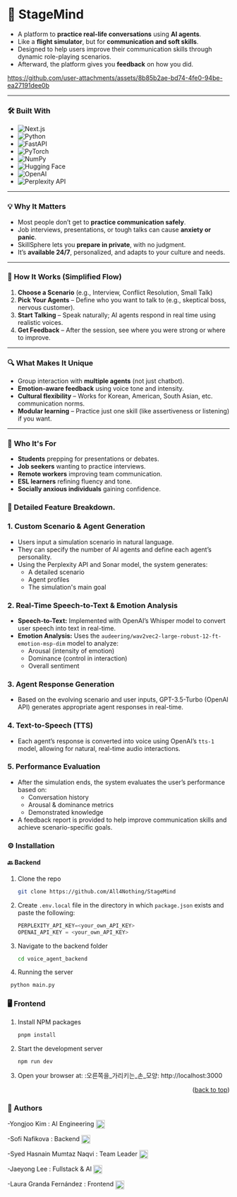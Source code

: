 # 🧠 StageMind
- A platform to **practice real-life conversations** using **AI agents**.
- Like a **flight simulator**, but for **communication and soft skills**.
- Designed to help users improve their communication skills through dynamic role-playing scenarios.
- Afterward, the platform gives you **feedback** on how you did.

https://github.com/user-attachments/assets/8b85b2ae-bd74-4fe0-94be-ea27191dee0b

---
### 🛠️ Built With
* ![Next.js](https://img.shields.io/badge/Next.js-000000?style=for-the-badge&logo=next.js&logoColor=white)  
* ![Python](https://img.shields.io/badge/python-3670A0?style=for-the-badge&logo=python&logoColor=ffdd54)  
* ![FastAPI](https://img.shields.io/badge/FastAPI-005571?style=for-the-badge&logo=fastapi&logoColor=white)  
* ![PyTorch](https://img.shields.io/badge/PyTorch-ee4c2c?style=for-the-badge&logo=pytorch&logoColor=white)  
* ![NumPy](https://img.shields.io/badge/Numpy-013243?style=for-the-badge&logo=numpy&logoColor=white)  
* ![Hugging Face](https://img.shields.io/badge/HuggingFace-FFD21F?style=for-the-badge&logo=huggingface&logoColor=black)  
* ![OpenAI](https://img.shields.io/badge/OpenAI-412991?style=for-the-badge&logo=openai&logoColor=white)   
* ![Perplexity API](https://img.shields.io/badge/Perplexity%20API-000000?style=for-the-badge&logo=data:image/svg+xml;base64,PHN2ZyBmaWxsPSIjRkZGIiB2aWV3Qm94PSIwIDAgMTYgMTYiIHdpZHRoPSIxNiIgaGVpZ2h0PSIxNiIgeG1sbnM9Imh0dHA6Ly93d3cudzMu%0D%0Ab3JnLzIwMDAvc3ZnIj48Y2lyY2xlIGN4PSI4IiBjeT0iOCIgcj0iOCI+PC9jaXJjbGU+PC9zdmc+)  
---
### 💡 **Why It Matters**
- Most people don’t get to **practice communication safely**.
- Job interviews, presentations, or tough talks can cause **anxiety or panic**.
- SkillSphere lets you **prepare in private**, with no judgment.
- It’s **available 24/7**, personalized, and adapts to your culture and needs.
---
### 🔧 **How It Works (Simplified Flow)**
1. **Choose a Scenario** (e.g., Interview, Conflict Resolution, Small Talk)
2. **Pick Your Agents** – Define who you want to talk to (e.g., skeptical boss, nervous customer).
3. **Start Talking** – Speak naturally; AI agents respond in real time using realistic voices.
4. **Get Feedback** – After the session, see where you were strong or where to improve.
---
### 🔍 **What Makes It Unique**
- Group interaction with **multiple agents** (not just chatbot).
- **Emotion-aware feedback** using voice tone and intensity.
- **Cultural flexibility** – Works for Korean, American, South Asian, etc. communication norms.
- **Modular learning** – Practice just one skill (like assertiveness or listening) if you want.
---
### 🔄 **Who It's For**
- **Students** prepping for presentations or debates.
- **Job seekers** wanting to practice interviews.
- **Remote workers** improving team communication.
- **ESL learners** refining fluency and tone.
- **Socially anxious individuals** gaining confidence.
### 🔧 Detailed Feature Breakdown.
### 1. Custom Scenario & Agent Generation
- Users input a simulation scenario in natural language.
- They can specify the number of AI agents and define each agent’s personality.
- Using the Perplexity API and Sonar model, the system generates:
  - A detailed scenario
  - Agent profiles
  - The simulation's main goal
### 2. Real-Time Speech-to-Text & Emotion Analysis
- **Speech-to-Text:** Implemented with OpenAI’s Whisper model to convert user speech into text in real-time.
- **Emotion Analysis:** Uses the `audeering/wav2vec2-large-robust-12-ft-emotion-msp-dim` model to analyze:
  - Arousal (intensity of emotion)
  - Dominance (control in interaction)
  - Overall sentiment
### 3. Agent Response Generation
- Based on the evolving scenario and user inputs, GPT-3.5-Turbo (OpenAI API) generates appropriate agent responses in real-time.
### 4. Text-to-Speech (TTS)
- Each agent’s response is converted into voice using OpenAI’s `tts-1` model, allowing for natural, real-time audio interactions.
### 5. Performance Evaluation
- After the simulation ends, the system evaluates the user’s performance based on:
  - Conversation history
  - Arousal & dominance metrics
  - Demonstrated knowledge
- A feedback report is provided to help improve communication skills and achieve scenario-specific goals.

### ⚙️ Installation
#### 🔙 Backend
1. Clone the repo
   ```sh
   git clone https://github.com/All4Nothing/StageMind
   ```
2. Create `.env.local` file in the directory in which `package.json` exists and paste the following:
   ```js
   PERPLEXITY_API_KEY=<your_own_API_KEY>
   OPENAI_API_KEY = <your_own_API_KEY>
   ```
3. Navigate to the backend folder
   ```sh
   cd voice_agent_backend
   ```
4. Running the server
  ```sh
   python main.py
   ```
### 🖥️ Frontend
1. Install NPM packages
   ```sh
   pnpm install
   ```
2. Start the development server
   ```sh
   npm run dev
   ```
3. Open your browser at: :오른쪽을_가리키는_손_모양: http://localhost:3000
<p align="right">(<a href="#readme-top">back to top</a>)</p>

### 👥 Authors
<p align="left">
  -Yongjoo Kim : AI Engineering
<a href="https://www.linkedin.com/in/yongjoo-kim/" target="blank"><img align="center" src="https://raw.githubusercontent.com/rahuldkjain/github-profile-readme-generator/master/src/images/icons/Social/linked-in-alt.svg" alt="lauragrandaf" height="20" width="20" /></a>
</p>
<p align="left">
  -Sofi Nafikova : Backend
  <a href="https://www.linkedin.com/in/s0f1/" target="blank"><img align="center" src="https://raw.githubusercontent.com/rahuldkjain/github-profile-readme-generator/master/src/images/icons/Social/linked-in-alt.svg" alt="lauragrandaf" height="20" width="20" /></a>
</p>
<p align="left">
  -Syed Hasnain Mumtaz Naqvi : Team Leader
<a href="https://linkedin.com/in/shmn/" target="blank"><img align="center" src="https://raw.githubusercontent.com/rahuldkjain/github-profile-readme-generator/master/src/images/icons/Social/linked-in-alt.svg" alt="lauragrandaf" height="20" width="20" /></a>
</p>
<p align="left">
  -Jaeyong Lee : Fullstack & AI
<a href="https://www.linkedin.com/in/ljys/" target="blank"><img align="center" src="https://raw.githubusercontent.com/rahuldkjain/github-profile-readme-generator/master/src/images/icons/Social/linked-in-alt.svg" alt="lauragrandaf" height="20" width="20" /></a>
</p>
<p align="left">
  -Laura Granda Fernández : Frontend
  <a href="https://linkedin.com/in/lauragrandaf" target="blank"><img align="center" src="https://raw.githubusercontent.com/rahuldkjain/github-profile-readme-generator/master/src/images/icons/Social/linked-in-alt.svg" alt="lauragrandaf" height="20" width="20" /></a>
</p>
